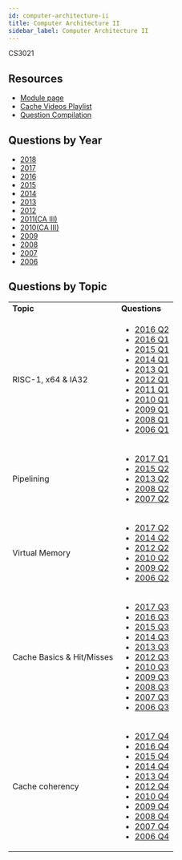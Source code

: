 ```yaml
---
id: computer-architecture-ii
title: Computer Architecture II
sidebar_label: Computer Architecture II
---
```


CS3021

## Resources

* [Module page](https://www.scss.tcd.ie/~jones/CS3021/CS3021.htm)
* [Cache Videos Playlist](https://www.youtube.com/playlist?list=PLbtzT1TYeoMgJ4NcWFuXpnF24fsiaOdGq)
* [Question Compilation](https://github.com/nating/trinity-cs-website/blob/master/assets/question-compilations/third-year/computer-architecture-ii.pdf)

## Questions by Year

-   [2018](https://www.tcd.ie/academicregistry/exams/assets/local/past-papers2018/CS/CS3021-1.PDF)
-   [2017](https://www.tcd.ie/academicregistry/exams/assets/local/past-papers2017/CS/CS3021-1.PDF)
-   [2016](https://www.tcd.ie/academicregistry/exams/assets/local/past-papers2016/CS/CS3021-1.PDF)
-   [2015](https://www.tcd.ie/academicregistry/exams/assets/local/past-papers2015/Annuals%20Dec%2014/CS3201-1.pdf)
-   [2014](https://www.tcd.ie/academicregistry/exams/assets/local/past-papers2014/CS/CS30211.pdf)
-   [2013](https://www.tcd.ie/academicregistry/exams/assets/local/past-papers2013/CS/CS30211.pdf)
-   [2012](https://www.tcd.ie/Local/Exam_Papers/2012/XC/XCS30211.pdf)
-   [2011(CA III)](https://www.tcd.ie/Local/Exam_Papers/2011/XC/XCS30211.pdf)
-   [2010(CA III)](https://www.tcd.ie/Local/Exam_Papers/2010/XC/XCS30211.pdf)
-   [2009](https://www.tcd.ie/Local/Exam_Papers/2009/XC/XCS3BA241.pdf)
-   [2008](https://www.tcd.ie/Local/Exam_Papers/2008/XC/XCS3BA241.pdf)
-   [2007](https://www.tcd.ie/Local/Exam_Papers/2007/XC/XCS3BA241.pdf)
-   [2006](https://www.tcd.ie/Local/Exam_Papers/2006/XC/XCS3BA41.pdf)

## Questions by Topic
<table class="examQuestions" width="700px">
    <tr>
        <td><strong>Topic</strong></td>
        <td><strong>Questions</strong></td>
    </tr>
    <tr>
        <td>RISC-1, x64 &amp; IA32</td>
        <td>
            <ul class="questions">
        <li><a href="https://www.tcd.ie/academicregistry/exams/assets/local/past-papers2016/CS/CS3021-1.PDF#page=3">2016 Q2</a></li>
        <li><a href="https://www.tcd.ie/academicregistry/exams/assets/local/past-papers2016/CS/CS3021-1.PDF#page=2">2016 Q1</a></li>
        <li><a href="https://www.tcd.ie/academicregistry/exams/assets/local/past-papers2015/Annuals%20Dec%2014/CS3201-1.pdf#page=2">2015 Q1</a></li>
        <li><a href="https://www.tcd.ie/academicregistry/exams/assets/local/past-papers2014/CS/CS30211.pdf#page=2">2014 Q1</a></li>
        <li><a href="https://www.tcd.ie/academicregistry/exams/assets/local/past-papers2013/CS/CS30211.pdf#page=2">2013 Q1</a></li>
        <li><a href="https://www.tcd.ie/Local/Exam_Papers/2012/XC/XCS30211.pdf#page=2">2012 Q1</a></li>
        <li><a href="https://www.tcd.ie/Local/Exam_Papers/2011/XC/XCS30211.pdf#page=2">2011 Q1</a></li>
        <li><a href="https://www.tcd.ie/Local/Exam_Papers/2010/XC/XCS30211.pdf#page=2">2010 Q1</a></li>
        <li><a href="https://www.tcd.ie/Local/Exam_Papers/2009/XC/XCS3BA241.pdf#page=2">2009 Q1</a></li>
        <li><a href="https://www.tcd.ie/Local/Exam_Papers/2008/XC/XCS3BA241.pdf#page=2">2008 Q1</a></li>
        <li><a href="https://www.tcd.ie/Local/Exam_Papers/2006/XC/XCS3BA41.pdf#page=2">2006 Q1</a></li>
            </ul>
        </td>
    </tr>
    <tr>
        <td>Pipelining</td>
        <td>
            <ul class="questions">
        <li><a href="https://www.tcd.ie/academicregistry/exams/assets/local/past-papers2017/CS/CS3021-1.PDF#page=2">2017 Q1</a></li>
        <li><a href="https://www.tcd.ie/academicregistry/exams/assets/local/past-papers2015/Annuals%20Dec%2014/CS3201-1.pdf#page=3">2015 Q2</a></li>
        <li><a href="https://www.tcd.ie/academicregistry/exams/assets/local/past-papers2013/CS/CS30211.pdf#page=3">2013 Q2</a></li>
        <li><a href="https://www.tcd.ie/Local/Exam_Papers/2008/XC/XCS3BA241.pdf#page=2&zoom=0,0,630">2008 Q2</a></li>
        <li><a href="https://www.tcd.ie/Local/Exam_Papers/2007/XC/XCS3BA241.pdf#page=2&zoom=0,0,630">2007 Q2</a></li>
            </ul>
        </td>
    </tr>
    <tr>
        <td>Virtual Memory</td>
        <td>
            <ul class="questions">
        <li><a href="https://www.tcd.ie/academicregistry/exams/assets/local/past-papers2017/CS/CS3021-1.PDF#page=3">2017 Q2</a></li>
        <li><a href="https://www.tcd.ie/academicregistry/exams/assets/local/past-papers2014/CS/CS30211.pdf#page=3">2014 Q2</a></li>
        <li><a href="https://www.tcd.ie/Local/Exam_Papers/2012/XC/XCS30211.pdf#page=3">2012 Q2</a></li>
        <li><a href="https://www.tcd.ie/Local/Exam_Papers/2010/XC/XCS30211.pdf#page=3">2010 Q2</a></li>
        <li><a href="https://www.tcd.ie/Local/Exam_Papers/2009/XC/XCS3BA241.pdf#page=3">2009 Q2</a></li>
        <li><a href="https://www.tcd.ie/Local/Exam_Papers/2006/XC/XCS3BA41.pdf#page=3">2006 Q2</a></li>
            </ul>
        </td>
    </tr>
    <tr>
        <td>Cache Basics &amp; Hit/Misses</td>
        <td>
            <ul class="questions">
        <li><a href="https://www.tcd.ie/academicregistry/exams/assets/local/past-papers2017/CS/CS3021-1.PDF#page=5">2017 Q3</a></li>
        <li><a href="https://www.tcd.ie/academicregistry/exams/assets/local/past-papers2016/CS/CS3021-1.PDF#page=4">2016 Q3</a></li>
        <li><a href="https://www.tcd.ie/academicregistry/exams/assets/local/past-papers2015/Annuals%20Dec%2014/CS3201-1.pdf#page=4">2015 Q3</a></li>
        <li><a href="https://www.tcd.ie/academicregistry/exams/assets/local/past-papers2014/CS/CS30211.pdf#page=5">2014 Q3</a></li>
        <li><a href="https://www.tcd.ie/academicregistry/exams/assets/local/past-papers2013/CS/CS30211.pdf#page=4">2013 Q3</a></li>
        <li><a href="https://www.tcd.ie/Local/Exam_Papers/2012/XC/XCS30211.pdf#page=5">2012 Q3</a></li>
        <li><a href="https://www.tcd.ie/Local/Exam_Papers/2010/XC/XCS30211.pdf#page=4">2010 Q3</a></li>
        <li><a href="https://www.tcd.ie/Local/Exam_Papers/2009/XC/XCS3BA241.pdf#page=4">2009 Q3</a></li>
        <li><a href="https://www.tcd.ie/Local/Exam_Papers/2008/XC/XCS3BA241.pdf#page=3&zoom=0,0,630">2008 Q3</a></li>
        <li><a href="https://www.tcd.ie/Local/Exam_Papers/2007/XC/XCS3BA241.pdf#page=3&zoom=0,0,500">2007 Q3</a></li>
        <li><a href="https://www.tcd.ie/Local/Exam_Papers/2006/XC/XCS3BA41.pdf#page=3&zoom=0,0,500">2006 Q3</a></li>
            </ul>
        </td>
    </tr>
    <tr>
        <td>Cache coherency</td>
        <td>
            <ul class="questions">
        <li><a href="https://www.tcd.ie/academicregistry/exams/assets/local/past-papers2017/CS/CS3021-1.PDF#page=6">2017 Q4</a></li>
        <li><a href="https://www.tcd.ie/academicregistry/exams/assets/local/past-papers2016/CS/CS3021-1.PDF#page=5">2016 Q4</a></li>
        <li><a href="https://www.tcd.ie/academicregistry/exams/assets/local/past-papers2015/Annuals%20Dec%2014/CS3201-1.pdf#page=5">2015 Q4</a></li>
        <li><a href="https://www.tcd.ie/academicregistry/exams/assets/local/past-papers2014/CS/CS30211.pdf#page=6">2014 Q4</a></li>
        <li><a href="https://www.tcd.ie/academicregistry/exams/assets/local/past-papers2013/CS/CS30211.pdf#page=5">2013 Q4</a></li>
        <li><a href="https://www.tcd.ie/Local/Exam_Papers/2012/XC/XCS30211.pdf#page=6">2012 Q4</a></li>
        <li><a href="https://www.tcd.ie/Local/Exam_Papers/2010/XC/XCS30211.pdf#page=5">2010 Q4</a></li>
        <li><a href="https://www.tcd.ie/Local/Exam_Papers/2009/XC/XCS3BA241.pdf#page=5">2009 Q4</a></li>
        <li><a href="https://www.tcd.ie/Local/Exam_Papers/2008/XC/XCS3BA241.pdf#page=4&zoom=0,0,500">2008 Q4</a></li>
        <li><a href="https://www.tcd.ie/Local/Exam_Papers/2007/XC/XCS3BA241.pdf#page=4&zoom=0,0,100">2007 Q4</a></li>
        <li><a href="https://www.tcd.ie/Local/Exam_Papers/2006/XC/XCS3BA41.pdf#page=4&zoom=0,0,200">2006 Q4</a></li>
            </ul>
        </td>
    </tr>
</table>
